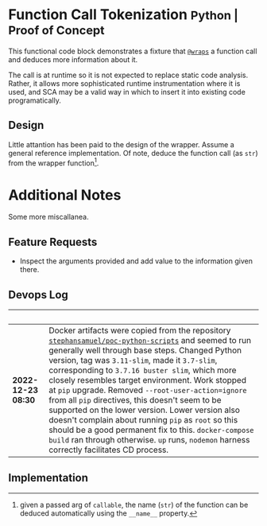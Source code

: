 # Function Call Tokenization <small>Python | Proof of Concept</small>

This functional code block demonstrates a fixture that [`@wraps`](https://docs.python.org/3/library/functools.html#functools.wraps)
a function call and deduces more information about it.

The call is at runtime so it is not expected to replace static code analysis.
Rather, it allows more sophisticated runtime instrumentation where it is used,
and SCA may be a valid way in which to insert it into existing code
programatically.

## Design

Little attantion has been paid to the design of the wrapper. Assume a general
reference implementation. Of note, deduce the function call (as `str`) from the
wrapper function[^1].

# Additional Notes

Some more miscallanea.

## Feature Requests

- Inspect the arguments provided and add value to the information given there.

## Devops Log

|&nbsp;|&nbsp;
|---|---
|**2022-12-23 08:30**| Docker artifacts were copied from the repository [`stephansamuel/poc-python-scripts`](https://github.com/stephansamuel/poc-python-scripts) and seemed to run generally well through base steps. Changed Python version, tag was `3.11-slim`, made it `3.7-slim`,  corresponding to `3.7.16 buster slim`, which more closely resembles target environment. Work stopped at `pip` upgrade. Removed `--root-user-action=ignore` from all `pip` directives, this doesn't seem to be supported on the lower version. Lower version also doesn't complain about running `pip` as `root` so this should be a good permanent fix to this. `docker-compose build` ran through otherwise. `up` runs, `nodemon` harness correctly facilitates CD process.

## Implementation

[^1]: given a passed arg of `callable`, the name (`str`) of the function can be
deduced automatically using the `__name__` property.